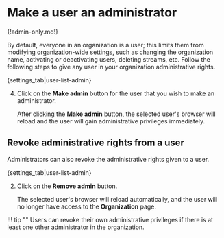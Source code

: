 # Make a user an administrator

{!admin-only.md!}

By default, everyone in an organization is a user; this limits them from
modifying organization-wide settings, such as changing the organization name,
activating or deactivating users, deleting streams, etc. Follow the following steps to
give any user in your organization administrative rights.

{settings_tab|user-list-admin}

4. Click on the **Make admin** button for the user that you wish to make an
administrator.

    After clicking the **Make admin** button, the selected user's browser will
reload and the user will gain administrative privileges immediately.

## Revoke administrative rights from a user

Administrators can also revoke the administrative rights given to a user.

{settings_tab|user-list-admin}

2. Click on the **Remove admin** button.

    The selected user's browser will reload automatically, and the user will no
longer have access to the **Organization** page.

!!! tip ""
    Users can revoke their own administrative privileges if there is at least
    one other administrator in the organization.
